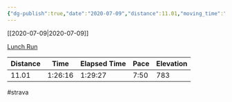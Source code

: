 ```yaml
---
{"dg-publish":true,"date":"2020-07-09","distance":11.01,"moving_time":"1:26:16","elapsed_time":"1:29:27","pace":"7:50","total_elevation_gain":783,"url":"https://www.strava.com/activities/3739017893","permalink":"/01-personal/strava/2020-07-09-lunch-run/","dgPassFrontmatter":true}
---
```



[[2020-07-09\|2020-07-09]]

[Lunch Run](https://www.strava.com/activities/3739017893)

| Distance | Time    | Elapsed Time | Pace | Elevation |
| -------- | ------- | ------------ | ---- | --------- |
| 11.01    | 1:26:16 | 1:29:27      | 7:50 | 783       |




#strava
